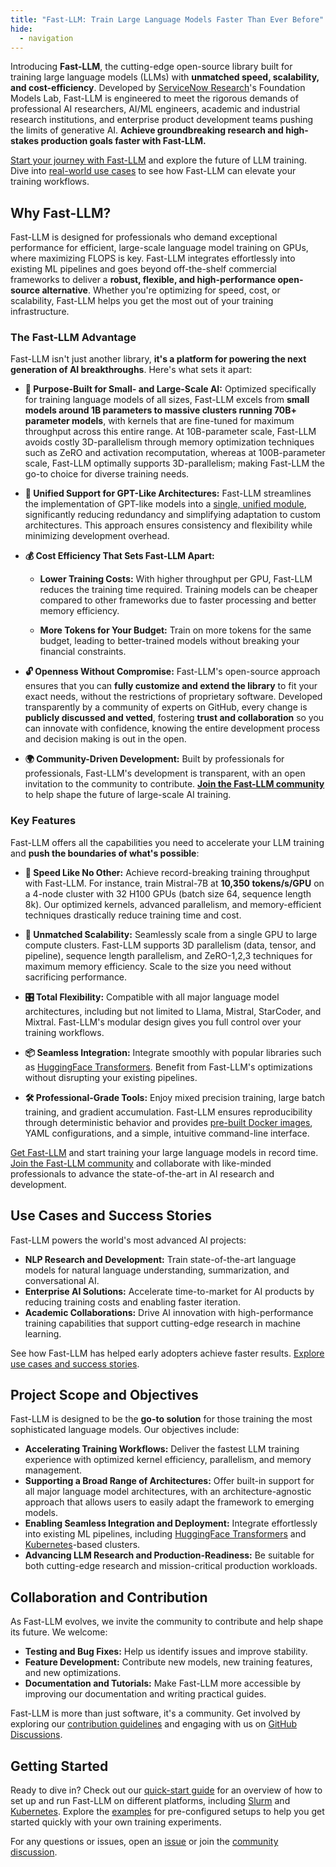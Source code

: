 ```yaml
---
title: "Fast-LLM: Train Large Language Models Faster Than Ever Before"
hide:
  - navigation
---
```


Introducing **Fast-LLM**, the cutting-edge open-source library built for training large language models (LLMs) with **unmatched speed, scalability, and cost-efficiency**. Developed by [ServiceNow Research](https://www.servicenow.com/research/)'s Foundation Models Lab, Fast-LLM is engineered to meet the rigorous demands of professional AI researchers, AI/ML engineers, academic and industrial research institutions, and enterprise product development teams pushing the limits of generative AI. **Achieve groundbreaking research and high-stakes production goals faster with Fast-LLM.**

[Start your journey with Fast-LLM](quick-start.md) and explore the future of LLM training. Dive into [real-world use cases](recipes/train.md) to see how Fast-LLM can elevate your training workflows.

## Why Fast-LLM?

Fast-LLM is designed for professionals who demand exceptional performance for efficient, large-scale language model training on GPUs, where maximizing FLOPS is key. Fast-LLM integrates effortlessly into existing ML pipelines and goes beyond off-the-shelf commercial frameworks to deliver a **robust, flexible, and high-performance open-source alternative**. Whether you're optimizing for speed, cost, or scalability, Fast-LLM helps you get the most out of your training infrastructure.

### The Fast-LLM Advantage

Fast-LLM isn't just another library, **it's a platform for powering the next generation of AI breakthroughs**. Here's what sets it apart:

-   **🚀 Purpose-Built for Small- and Large-Scale AI:** Optimized specifically for training language models of all sizes, Fast-LLM excels from **small models around 1B parameters to massive clusters running 70B+ parameter models**, with kernels that are fine-tuned for maximum throughput across this entire range. At 10B-parameter scale, Fast-LLM avoids costly 3D-parallelism through memory optimization techniques such as ZeRO and activation recomputation, whereas at 100B-parameter scale, Fast-LLM optimally supports 3D-parallelism; making Fast-LLM the go-to choice for diverse training needs.

-   **🧠 Unified Support for GPT-Like Architectures:** Fast-LLM streamlines the implementation of GPT-like models into a [single, unified module](https://github.com/ServiceNow/Fast-LLM/blob/main/fast_llm/models/gpt/model.py), significantly reducing redundancy and simplifying adaptation to custom architectures. This approach ensures consistency and flexibility while minimizing development overhead.

-   **💰 Cost Efficiency That Sets Fast-LLM Apart:**

    -   **Lower Training Costs:** With higher throughput per GPU, Fast-LLM reduces the training time required. Training models can be cheaper compared to other frameworks due to faster processing and better memory efficiency.

    -   **More Tokens for Your Budget:** Train on more tokens for the same budget, leading to better-trained models without breaking your financial constraints.

-   **🔓 Openness Without Compromise:** Fast-LLM's open-source approach ensures that you can **fully customize and extend the library** to fit your exact needs, without the restrictions of proprietary software. Developed transparently by a community of experts on GitHub, every change is **publicly discussed and vetted**, fostering **trust and collaboration** so you can innovate with confidence, knowing the entire development process and decision making is out in the open.

-   **🌍 Community-Driven Development:** Built by professionals for professionals, Fast-LLM's development is transparent, with an open invitation to the community to contribute. [**Join the Fast-LLM community**](join-us.md) to help shape the future of large-scale AI training.

### Key Features

Fast-LLM offers all the capabilities you need to accelerate your LLM training and **push the boundaries of what's possible**:

-   **🚀 Speed Like No Other:** Achieve record-breaking training throughput with Fast-LLM. For instance, train Mistral-7B at **10,350 tokens/s/GPU** on a 4-node cluster with 32 H100 GPUs (batch size 64, sequence length 8k). Our optimized kernels, advanced parallelism, and memory-efficient techniques drastically reduce training time and cost.

-   **📡 Unmatched Scalability:** Seamlessly scale from a single GPU to large compute clusters. Fast-LLM supports 3D parallelism (data, tensor, and pipeline), sequence length parallelism, and ZeRO-1,2,3 techniques for maximum memory efficiency. Scale to the size you need without sacrificing performance.

-   **🎛️ Total Flexibility:** Compatible with all major language model architectures, including but not limited to Llama, Mistral, StarCoder, and Mixtral. Fast-LLM's modular design gives you full control over your training workflows.

-   **📦 Seamless Integration:** Integrate smoothly with popular libraries such as [HuggingFace Transformers](https://huggingface.co/transformers). Benefit from Fast-LLM's optimizations without disrupting your existing pipelines.

-   **🛠️ Professional-Grade Tools:** Enjoy mixed precision training, large batch training, and gradient accumulation. Fast-LLM ensures reproducibility through deterministic behavior and provides [pre-built Docker images](https://github.com/ServiceNow/Fast-LLM/pkgs/container/fast-llm), YAML configurations, and a simple, intuitive command-line interface.

[Get Fast-LLM](https://github.com/ServiceNow/Fast-LLM/releases) and start training your large language models in record time. [Join the Fast-LLM community](join-us.md) and collaborate with like-minded professionals to advance the state-of-the-art in AI research and development.

## Use Cases and Success Stories

Fast-LLM powers the world's most advanced AI projects:

-   **NLP Research and Development:** Train state-of-the-art language models for natural language understanding, summarization, and conversational AI.
-   **Enterprise AI Solutions:** Accelerate time-to-market for AI products by reducing training costs and enabling faster iteration.
-   **Academic Collaborations:** Drive AI innovation with high-performance training capabilities that support cutting-edge research in machine learning.

See how Fast-LLM has helped early adopters achieve faster results. [Explore use cases and success stories](success-stories/starcoder-2.md).

## Project Scope and Objectives

Fast-LLM is designed to be the **go-to solution** for those training the most sophisticated language models. Our objectives include:

-   **Accelerating Training Workflows:** Deliver the fastest LLM training experience with optimized kernel efficiency, parallelism, and memory management.
-   **Supporting a Broad Range of Architectures:** Offer built-in support for all major language model architectures, with an architecture-agnostic approach that allows users to easily adapt the framework to emerging models.
-   **Enabling Seamless Integration and Deployment:** Integrate effortlessly into existing ML pipelines, including [HuggingFace Transformers](https://huggingface.co/transformers) and [Kubernetes](https://kubernetes.io)-based clusters.
-   **Advancing LLM Research and Production-Readiness:** Be suitable for both cutting-edge research and mission-critical production workloads.

## Collaboration and Contribution

As Fast-LLM evolves, we invite the community to contribute and help shape its future. We welcome:

-   **Testing and Bug Fixes:** Help us identify issues and improve stability.
-   **Feature Development:** Contribute new models, new training features, and new optimizations.
-   **Documentation and Tutorials:** Make Fast-LLM more accessible by improving our documentation and writing practical guides.

Fast-LLM is more than just software, it's a community. Get involved by exploring our [contribution guidelines](contributing/contributing.md) and engaging with us on [GitHub Discussions](https://github.com/ServiceNow/Fast-LLM/discussions).

## Getting Started

Ready to dive in? Check out our [quick-start guide](quick-start.md) for an overview of how to set up and run Fast-LLM on different platforms, including [Slurm](https://slurm.schedmd.com) and [Kubernetes](https://kubernetes.io). Explore the [examples](https://github.com/ServiceNow/Fast-LLM/tree/main/examples) for pre-configured setups to help you get started quickly with your own training experiments.

For any questions or issues, open an [issue](https://github.com/ServiceNow/Fast-LLM/issues) or join the [community discussion](https://github.com/ServiceNow/Fast-LLM/discussions).
